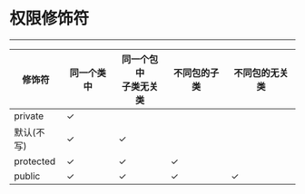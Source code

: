 # 权限修饰符
<hr>

|修饰符|同一个类中|同一个包中<br>子类无关类|不同包的子类|不同包的无关类|
|---|---|---|---|---|
|private|&#10003;||||
|默认(不写)|&#10003;|&#10003;|||
|protected|&#10003;|&#10003;|&#10003;||
|public|&#10003;|&#10003;|&#10003;|&#10003;|